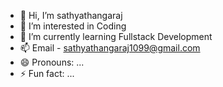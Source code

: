 - 👋 Hi, I’m sathyathangaraj
- 👀 I’m interested in Coding
- 🌱 I’m currently learning Fullstack Development
- 📫 Email - sathyathangaraj1099@gmail.com
- 😄 Pronouns: ...
- ⚡ Fun fact: ...

<!---
sathyathangaraj1099/sathyathangaraj1099 is a ✨ special ✨ repository because its `README.md` (this file) appears on your GitHub profile.
You can click the Preview link to take a look at your changes.
--->
